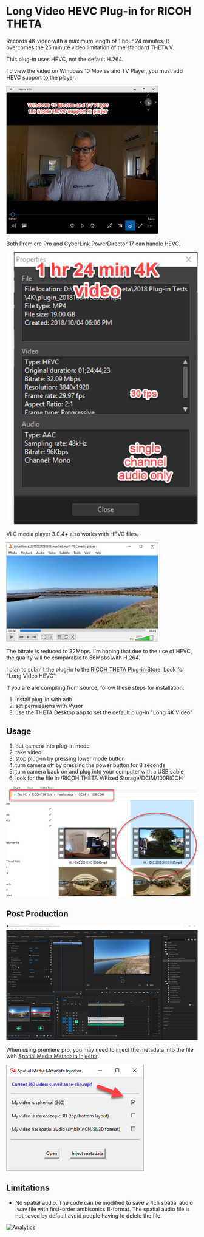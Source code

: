 # Long Video HEVC Plug-in for RICOH THETA

Records 4K video with a maximum length of 1 hour 24 minutes. 
It overcomes the 25 minute video limitation of the standard THETA V.

This plug-in  uses HEVC, not the default H.264.

To view the video on Windows 10 Movies and TV Player, you must
add HEVC support to the player.

![Windows 10 Movie and TV Player](doc/img/hevc-support.jpg)

Both Premiere Pro and CyberLink PowerDirector 17 can handle HEVC.

![long video info](doc/img/long-video-information.png)

VLC media player 3.0.4+ also works with HEVC files.

![vlc](doc/img/vlc.jpg)

The bitrate is reduced to 32Mbps. I'm hoping that due to the use of 
HEVC, the quality will be comparable to 56Mpbs with H.264.

I plan to submit the plug-in to the [RICOH THETA Plug-in Store](https://pluginstore.theta360.com/).
Look for "Long Video HEVC".

If you are are compiling from source, follow these steps for installation:

1. install plug-in with adb
2. set permissions with Vysor
3. use the THETA Desktop app to set the default plug-in "Long 4K Video"

## Usage

1. put camera into plug-in mode
2. take video
3. stop plug-in by pressing lower mode button
4. turn camera off by pressing the power button for 8 seconds
5. turn camera back on and plug into your computer with a USB cable
6. look for the file in /RICOH THETA V/Fixed Storage/DCIM/100RICOH

![video file on theta](doc/img/video-file-on-theta.png)

## Post Production

![premiere pro](doc/img/premiere-pro.jpg)

When using premiere pro, you may need to inject the metadata into the file
with [Spatial Media Metadata Injector](https://github.com/google/spatial-media/releases).

![metadata injector](doc/img/metadata-injector.png)



## Limitations

* No spatial audio. The code can be modified to save a 4ch spatial audio .wav file with first-order ambisonics B-format. 
The spatial audio file is not saved by default avoid people having to delete the file.





![Analytics](https://ga-beacon.appspot.com/UA-73311422-5/4k-long-video-plugin)
